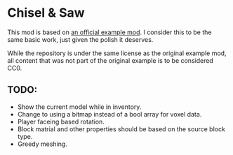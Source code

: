 
Chisel & Saw
========================================================================================================================

This mod is based on [an official example mod](https://github.com/anegostudios/vschiselmodsample). I consider this to be
the same basic work, just given the polish it deserves.

While the repository is under the same license as the original example mod, all content that was not part of the original
example is to be considered CC0.


TODO:
-------------------------------------------------------------------------------------------------------------------------

* Show the current model while in inventory.
* Change to using a bitmap instead of a bool array for voxel data.
* Player faceing based rotation.
* Block matrial and other properties should be based on the source block type.
* Greedy meshing.
